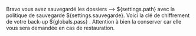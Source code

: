 Bravo vous avez sauvegardé les dossiers --> ${settings.path} avec la politique de sauvegarde ${settings.sauvegarde}. Voici la clé de chiffrement de votre back-up ${globals.pass} . Attention à bien la conserver car elle vous sera demandée en cas de restauration.  
